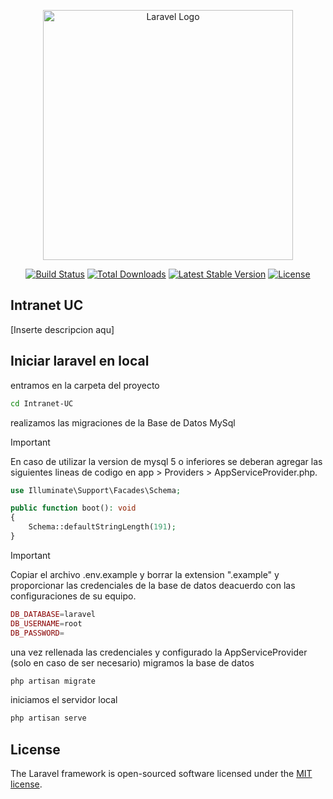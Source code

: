 <p align="center"><a href="https://laravel.com" target="_blank"><img src="https://raw.githubusercontent.com/laravel/art/master/logo-lockup/5%20SVG/2%20CMYK/1%20Full%20Color/laravel-logolockup-cmyk-red.svg" width="400" alt="Laravel Logo"></a></p>

<p align="center">
<a href="https://github.com/laravel/framework/actions"><img src="https://github.com/laravel/framework/workflows/tests/badge.svg" alt="Build Status"></a>
<a href="https://packagist.org/packages/laravel/framework"><img src="https://img.shields.io/packagist/dt/laravel/framework" alt="Total Downloads"></a>
<a href="https://packagist.org/packages/laravel/framework"><img src="https://img.shields.io/packagist/v/laravel/framework" alt="Latest Stable Version"></a>
<a href="https://packagist.org/packages/laravel/framework"><img src="https://img.shields.io/packagist/l/laravel/framework" alt="License"></a>
</p>

## Intranet UC

[Inserte descripcion aqu]

## Iniciar laravel en local

entramos en la carpeta del proyecto

```bash
cd Intranet-UC
```

realizamos las migraciones de la Base de Datos MySql

> [!IMPORTANT]  
> En caso de utilizar la version de mysql 5 o inferiores se deberan agregar las siguientes lineas de codigo en app > Providers > AppServiceProvider.php.

```php
use Illuminate\Support\Facades\Schema;

public function boot(): void
{
    Schema::defaultStringLength(191);
}
```

> [!IMPORTANT]
> Copiar el archivo .env.example y borrar la extension ".example" y proporcionar las credenciales de la base de datos deacuerdo con las configuraciones de su equipo.

```php
DB_DATABASE=laravel
DB_USERNAME=root
DB_PASSWORD=
```
una vez rellenada las credenciales y configurado la AppServiceProvider (solo en caso de ser necesario) migramos la base de datos

```bash
php artisan migrate
```

iniciamos el servidor local

```bash
php artisan serve
```

## License

The Laravel framework is open-sourced software licensed under the [MIT license](https://opensource.org/licenses/MIT).
